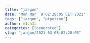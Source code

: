 ```yaml
---
title: "jargon"
date: "Mon Mar  8 02:28:05 CET 2021"
tags: ["jargon", "pipotron"]
author: m1ch3l
categories: ["generated"]
slug: "jargon/2021-03-08-02:28:05"
---
```



